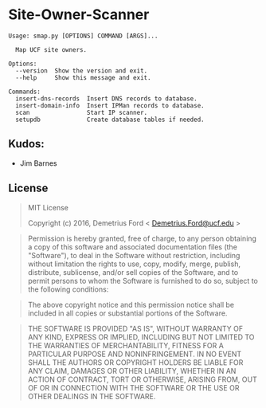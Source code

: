 # Site-Owner-Scanner

```
Usage: smap.py [OPTIONS] COMMAND [ARGS]...

  Map UCF site owners.

Options:
  --version  Show the version and exit.
  --help     Show this message and exit.

Commands:
  insert-dns-records  Insert DNS records to database.
  insert-domain-info  Insert IPMan records to database.
  scan                Start IP scanner.
  setupdb             Create database tables if needed.
```

## Kudos:
* Jim Barnes

## License
> MIT License
>
> Copyright (c) 2016, Demetrius Ford < Demetrius.Ford@ucf.edu >

> Permission is hereby granted, free of charge, to any person obtaining a copy
> of this software and associated documentation files (the "Software"), to deal
> in the Software without restriction, including without limitation the rights
> to use, copy, modify, merge, publish, distribute, sublicense, and/or sell
> copies of the Software, and to permit persons to whom the Software is
> furnished to do so, subject to the following conditions:

> The above copyright notice and this permission notice shall be included in all
> copies or substantial portions of the Software.

> THE SOFTWARE IS PROVIDED "AS IS", WITHOUT WARRANTY OF ANY KIND, EXPRESS OR
> IMPLIED, INCLUDING BUT NOT LIMITED TO THE WARRANTIES OF MERCHANTABILITY,
> FITNESS FOR A PARTICULAR PURPOSE AND NONINFRINGEMENT. IN NO EVENT SHALL THE
> AUTHORS OR COPYRIGHT HOLDERS BE LIABLE FOR ANY CLAIM, DAMAGES OR OTHER
> LIABILITY, WHETHER IN AN ACTION OF CONTRACT, TORT OR OTHERWISE, ARISING FROM,
> OUT OF OR IN CONNECTION WITH THE SOFTWARE OR THE USE OR OTHER DEALINGS IN THE
> SOFTWARE.
